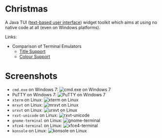 Christmas
=========
A Java TUI ([text-based user interface](https://en.wikipedia.org/wiki/Text-based_user_interface)) widget toolkit which aims at using no native code at all (even on Windows platforms).

Links:
* Comparison of Terminal Emulators
    * [Title Support](http://unix-junkie.github.io/christmas/Comparison%20of%20Terminal%20Emulators%20-%20Title%20Support.html)
    * [Colour Support](http://unix-junkie.github.io/christmas/Comparison%20of%20Terminal%20Emulators%20-%20Colour%20Support.html)

# Screenshots

 * `cmd.exe` on Windows 7: ![cmd.exe on Windows 7](http://unix-junkie.github.io/christmas/cmd.png "cmd.exe on Windows 7")
 * PuTTY on Windows 7: ![PuTTY on Windows 7](http://unix-junkie.github.io/christmas/putty.png "PuTTY on Windows 7")
 * `xterm` on Linux: ![xterm on Linux](http://unix-junkie.github.io/christmas/xterm.png "xterm on Linux")
 * `mrxvt` on Linux: ![mrxvt on Linux](http://unix-junkie.github.io/christmas/mrxvt.png "mrxvt on Linux")
 * `urxvt` on Linux: ![urxvt on Linux](http://unix-junkie.github.io/christmas/urxvt.png "urxvt on Linux")
 * `rxvt-unicode` on Linux: ![rxvt-unicode](http://unix-junkie.github.io/christmas/rxvt-unicode.png "rxvt-unicode")
 * `gnome-terminal` on Linux: ![gnome-terminal](http://unix-junkie.github.io/christmas/gnome-terminal.png "gnome-terminal")
 * `xfce4-terminal` on Linux: ![xfce4-terminal](http://unix-junkie.github.io/christmas/xfce4-terminal.png "xfce4-terminal")
 * `konsole` on Linux: ![konsole on Linux](http://unix-junkie.github.io/christmas/konsole.png "konsole on Linux")

